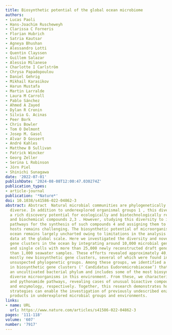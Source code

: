 ```yaml
---
title: Biosynthetic potential of the global ocean microbiome
authors:
- Lucas Paoli
- Hans-Joachim Ruscheweyh
- Clarissa C Forneris
- Florian Hubrich
- Satria Kautsar
- Agneya Bhushan
- Alessandro Lotti
- Quentin Clayssen
- Guillem Salazar
- Alessio Milanese
- Charlotte I Carlström
- Chrysa Papadopoulou
- Daniel Gehrig
- Mikhail Karasikov
- Harun Mustafa
- Martin Larralde
- Laura M Carroll
- Pablo Sánchez
- Ahmed A Zayed
- Dylan R Cronin
- Silvia G. Acinas
- Peer Bork
- Chris Bowler
- Tom O Delmont
- Josep M. Gasol
- Alvar D Gossert
- André Kahles
- Matthew B Sullivan
- Patrick Wincker
- Georg Zeller
- Serina L Robinson
- Jörn Piel
- Shinichi Sunagawa
date: '2022-07-01'
publishDate: '2024-08-08T12:00:47.030274Z'
publication_types:
- article-journal
publication: '*Nature*'
doi: 10.1038/s41586-022-04862-3
abstract: Abstract  Natural microbial communities are phylogenetically and metabolically
  diverse. In addition to underexplored organismal groups 1 , this diversity encompasses
  a rich discovery potential for ecologically and biotechnologically relevant enzymes
  and biochemical compounds 2,3 . However, studying this diversity to identify genomic
  pathways for the synthesis of such compounds 4 and assigning them to their respective
  hosts remains challenging. The biosynthetic potential of microorganisms in the open
  ocean remains largely uncharted owing to limitations in the analysis of genome-resolved
  data at the global scale. Here we investigated the diversity and novelty of biosynthetic
  gene clusters in the ocean by integrating around 10,000 microbial genomes from cultivated
  and single cells with more than 25,000 newly reconstructed draft genomes from more
  than 1,000 seawater samples. These efforts revealed approximately 40,000 putative
  mostly new biosynthetic gene clusters, several of which were found in previously
  unsuspected phylogenetic groups. Among these groups, we identified a lineage rich
  in biosynthetic gene clusters (‘ Candidatus Eudoremicrobiaceae’) that belongs to
  an uncultivated bacterial phylum and includes some of the most biosynthetically
  diverse microorganisms in this environment. From these, we characterized the phospeptin
  and pythonamide pathways, revealing cases of unusual bioactive compound structure
  and enzymology, respectively. Together, this research demonstrates how microbiomics-driven
  strategies can enable the investigation of previously undescribed enzymes and natural
  products in underexplored microbial groups and environments.
links:
- name: URL
  url: https://www.nature.com/articles/s41586-022-04862-3
pages: '111-118'
volume: '607'
number: '7917'
---
```

